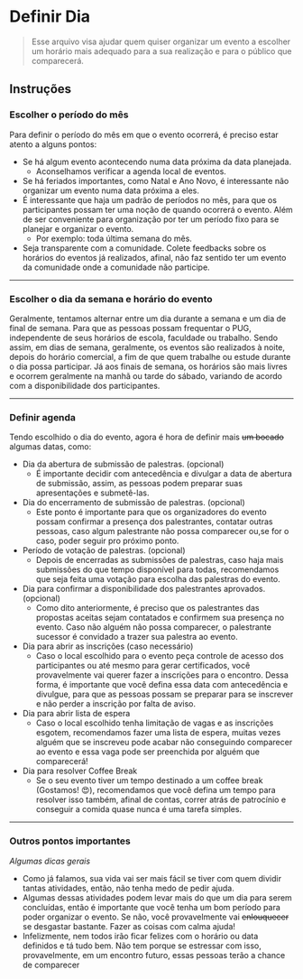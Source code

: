 # Definir Dia
>Esse arquivo visa ajudar quem quiser organizar um evento a escolher um horário mais adequado para a sua realização e para o público que comparecerá.

## Instruções

### Escolher o período do mês
Para definir o período do mês em que o evento ocorrerá, é preciso estar atento a alguns pontos:
 - Se há algum evento acontecendo numa data próxima da data planejada.
   - Aconselhamos verificar a agenda local de eventos.
 - Se há feriados importantes, como Natal e Ano Novo, é interessante não organizar um evento numa data próxima a eles.
 - É interessante que haja um padrão de períodos no mês, para que os participantes possam ter uma noção de quando ocorrerá o evento. Além de ser conveniente para organização por ter um período fixo para se planejar e organizar o evento.
   - Por exemplo: toda última semana do mês.
 - Seja transparente com a comunidade. Colete feedbacks sobre os horários do eventos já realizados, afinal, não faz sentido ter um evento da comunidade onde a comunidade não participe.

---

### Escolher o dia da semana e horário do evento
Geralmente, tentamos alternar entre um dia durante a semana e um dia de final de semana. Para que as pessoas possam frequentar o PUG, independente de seus horários de escola, faculdade ou trabalho. Sendo assim, em dias de semana, geralmente, os eventos são realizados à noite, depois do horário comercial, a fim de que quem trabalhe ou estude durante o dia possa participar. Já aos finais de semana, os horários são mais livres e ocorrem geralmente na manhã ou tarde do sábado, variando de acordo com a disponibilidade dos participantes.

---

### Definir agenda
Tendo escolhido o dia do evento, agora é hora de  definir mais ~~um bocado~~ algumas datas, como:
  - Dia da abertura de submissão de palestras. (opcional)
    - É importante decidir com antecedência e divulgar a data de abertura de submissão, assim, as pessoas podem preparar suas apresentações e submetê-las.
  - Dia do encerramento de submissão de palestras. (opcional)
    - Este ponto é importante para que os organizadores do evento possam confirmar a presença dos palestrantes, contatar outras pessoas, caso algum palestrante não possa comparecer ou,se for o caso, poder seguir pro próximo ponto.
  - Período de votação de palestras. (opcional)
    - Depois de encerradas as submissões de palestras, caso haja mais submissões do que tempo disponível para todas, recomendamos que seja feita uma votação para escolha das palestras do evento.
  - Dia para confirmar a disponibilidade dos palestrantes aprovados. (opcional)
    - Como dito anteriormente, é preciso que os palestrantes das propostas aceitas sejam contatados e confirmem sua presença no evento. Caso não alguém não possa comparecer, o palestrante sucessor é convidado a trazer sua palestra ao evento.
  - Dia para abrir as inscrições (caso necessário)
    - Caso o local escolhido para o evento peça controle de acesso dos participantes ou até mesmo para gerar certificados, você provavelmente vai querer fazer a inscrições para o encontro. Dessa forma, é importante que você defina essa data com antecedência e divulgue, para que as pessoas possam se preparar para se inscrever e não perder a inscrição por falta de aviso.
  - Dia para abrir lista de espera
    - Caso o local escolhido tenha limitação de vagas e as inscrições esgotem, recomendamos fazer uma lista de espera, muitas vezes alguém que se inscreveu pode acabar não conseguindo comparecer ao evento e essa vaga pode ser preenchida por alguém que comparecerá!
  - Dia para resolver Coffee Break
    - Se o seu evento tiver um tempo destinado a um coffee break (Gostamos! :heart_eyes:), recomendamos que você defina um tempo para resolver isso também, afinal de contas, correr atrás de patrocínio e conseguir a comida quase nunca é uma tarefa simples.
    
---

### Outros pontos importantes

_Algumas dicas gerais_

  - Como já falamos, sua vida vai ser mais fácil se tiver com quem dividir tantas atividades, então, não tenha medo de pedir ajuda.
  - Algumas dessas atividades podem levar mais do que um dia para serem concluídas, então é importante que você tenha um bom período para poder organizar o evento. Se não, você provavelmente vai ~~enlouquecer~~ se desgastar bastante. Fazer as coisas com calma ajuda!
  - Infelizmente, nem todos irão ficar felizes com o horário ou data definidos e tá tudo bem. Não tem porque se estressar com isso, provavelmente, em um encontro futuro, essas pessoas terão a chance de comparecer
  
  

